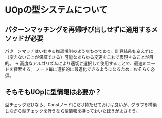 # UOpの型システムについて

## パターンマッチングを再帰呼び出しせずに適用するメソッドが必要

パターンマッチはいわゆる推論規則のようなものであり、計算結果を変えずに（変えないことが保証できる）可能なあらゆる変更をこれで表現することが目的。
    -> 高度なアルゴリズムにより適切に選択して使用することで、最速のコードを探索する。
ノード毎に選択的に最適化できるようになるため、おそらく必須。

## そもそもUOpに型情報は必要か？

型チェックだけなら、Constノードにだけ持たせておけば良いが、グラフを構築しながら型チェックを行うなら型情報を持っておいたほうがよさそう。
